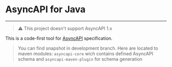 # AsyncAPI for Java
---

> ⚠️ This project doesn't support AsyncAPI 1.x

This is a code-first tool for [AsyncAPI](https://www.asyncapi.com/) specification.

> You can find snapshot in development branch. Here are located to maven modules:
> `asyncapi-core` wich contains defined AsyncAPI schema and `asyncapi-maven-plugin` for schema generation
